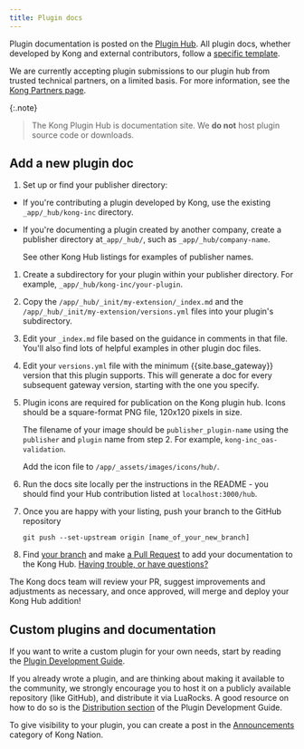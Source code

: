 ```yaml
---
title: Plugin docs
---
```


Plugin documentation is posted on the [Plugin Hub](/hub/). 
All plugin docs, whether developed by Kong and external contributors,
follow a [specific template](https://github.com/Kong/docs.konghq.com/tree/main/app/_hub/_init/my-extension).

We are currently accepting plugin submissions to our plugin hub from trusted technical partners, on a limited basis. For more information, see the [Kong Partners page](https://konghq.com/partners/).

{:.note}
> The Kong Plugin Hub is documentation site. We **do not** host plugin source code or downloads.

## Add a new plugin doc

1. Set up or find your publisher directory:
  * If you're contributing a plugin developed by Kong, 
 use the existing `_app/_hub/kong-inc` directory.
  * If you're documenting a plugin created by another company, 
  create a publisher directory at`_app/_hub/`, such as
 `_app/_hub/company-name`. 

    See other Kong Hub listings for examples of publisher names.

1. Create a subdirectory for your plugin within your publisher directory.
For example, `_app/_hub/kong-inc/your-plugin`.

1. Copy the `/app/_hub/_init/my-extension/_index.md` and 
the `/app/_hub/_init/my-extension/versions.yml` files into your plugin's subdirectory.

1. Edit your `_index.md` file based on the guidance in comments in that file.
You'll also find lots of helpful examples in other plugin doc files.

1. Edit your `versions.yml` file with the minimum {{site.base_gateway}} version that this plugin supports.
    This will generate a doc for every subsequent gateway version, 
    starting with the one you specify.

1. Plugin icons are required for publication on the Kong plugin hub. Icons
should be a square-format PNG file, 120x120 pixels in size. 

    The filename of your image should be `publisher_plugin-name` using 
    the `publisher` and `plugin` name from step 2.
    For example, `kong-inc_oas-validation`.

    Add the icon file to `/app/_assets/images/icons/hub/`. 


1. Run the docs site locally per the instructions in
the README - you should find your Hub contribution listed at
`localhost:3000/hub`.

1. Once you are happy with your listing, push your branch to the GitHub repository

    ```
    git push --set-upstream origin [name_of_your_new_branch]
    ```

1. Find [your branch](https://github.com/Kong/docs.konghq.com/branches/yours) and make [a Pull Request](https://help.github.com/en/github/collaborating-with-issues-and-pull-requests/creating-a-pull-request) to add your documentation to the Kong Hub. [Having trouble, or have questions?](#where-to-seek-help)

The Kong docs team will review your PR, suggest improvements and adjustments as
necessary, and once approved, will merge and deploy your Kong Hub addition!


## Custom plugins and documentation

If you want to write a custom plugin for your own needs, start by reading the [Plugin Development Guide](/gateway/latest/plugin-development).

If you already wrote a plugin, and are thinking about making it available to the community, we strongly encourage you to host it on a publicly available repository (like GitHub), and distribute it via LuaRocks. A good resource on how to do so is the [Distribution section](/gateway/latest/plugin-development/distribution/#distribute-your-plugin) of the Plugin Development Guide.

To give visibility to your plugin, you can create a post in the [Announcements](https://discuss.konghq.com/c/announcements/7) category of Kong Nation.
